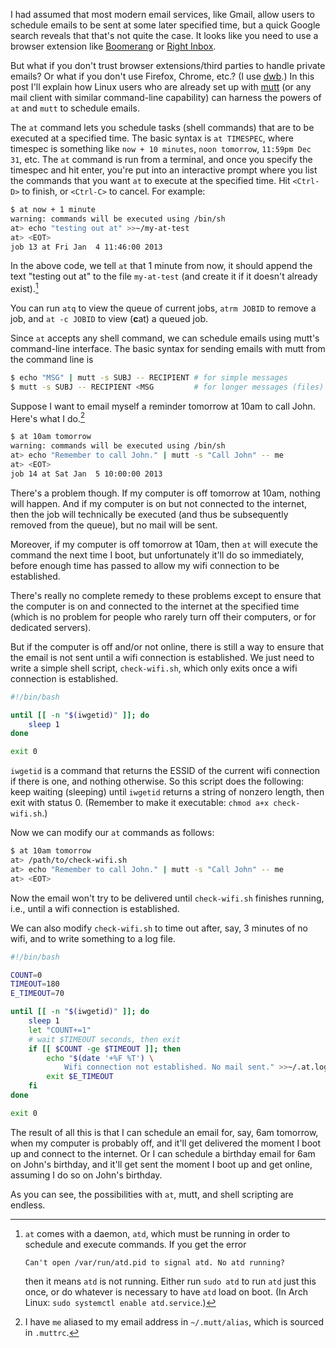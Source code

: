 <!-- begin metadata
title: Scheduling emails with at and mutt
date: 2013-01-04 11:08
categories: 
- linux
- mutt
- command line
- scripts
- bash
- howto
end metadata -->

I had assumed that most modern email services, like Gmail, allow users to
schedule emails to be sent at some later specified time, but a quick Google
search reveals that that's not quite the case. It looks like you need to use a
browser extension like [Boomerang][bg] or [Right Inbox][ri].

[bg]: http://www.boomeranggmail.com/
[ri]: http://www.rightinbox.com/

But what if you don't trust browser extensions/third parties to handle private
emails?  Or what if you don't use Firefox, Chrome, etc.? (I use [dwb][].) In
this post I'll explain how Linux users who are already set up with [mutt][] (or
any mail client with similar command-line capability) can harness the powers of
`at` and `mutt` to schedule emails.

[dwb]:  http://portix.bitbucket.org/dwb/
[mutt]: http://www.mutt.org/

The `at` command lets you schedule tasks (shell commands) that are to be
executed at a specified time. The basic syntax is `at TIMESPEC`, where timespec
is something like `now + 10 minutes`, `noon tomorrow`, `11:59pm Dec 31`, etc.
The `at` command is run from a terminal, and once you specify the timespec and
hit enter, you're put into an interactive prompt where you list the commands
that you want `at` to execute at the specified time. Hit `<Ctrl-D>` to finish,
or `<Ctrl-C>` to cancel. For example:

```bash
$ at now + 1 minute
warning: commands will be executed using /bin/sh
at> echo "testing out at" >>~/my-at-test
at> <EOT>
job 13 at Fri Jan  4 11:46:00 2013
```

In the above code, we tell `at` that 1 minute from now, it should append the
text "testing out at" to the file `my-at-test` (and create it if it doesn't
already exist).[^atd]

[^atd]: `at` comes with a daemon, `atd`, which must be running in order to
        schedule and execute commands.  If you get the error

        Can't open /var/run/atd.pid to signal atd. No atd running?

    then it means `atd` is not running. Either run `sudo atd` to run `atd` just
    this once, or do whatever is necessary to have `atd` load on boot. (In Arch
    Linux: `sudo systemctl enable atd.service`.)

You can run `atq` to view the queue of current jobs, `atrm JOBID` to remove a
job, and `at -c JOBID` to view (**c**at) a queued job.

Since `at` accepts any shell command, we can schedule emails using mutt's
command-line interface. The basic syntax for sending emails with mutt from the
command line is

```bash
$ echo "MSG" | mutt -s SUBJ -- RECIPIENT # for simple messages
$ mutt -s SUBJ -- RECIPIENT <MSG         # for longer messages (files)
```

Suppose I want to email myself a reminder tomorrow at 10am to call John. Here's
what I do.[^alias]

[^alias]: I have `me` aliased to my email address in `~/.mutt/alias`, which is
          sourced in `.muttrc`.

```bash
$ at 10am tomorrow
warning: commands will be executed using /bin/sh
at> echo "Remember to call John." | mutt -s "Call John" -- me
at> <EOT>
job 14 at Sat Jan  5 10:00:00 2013
```

There's a problem though. If my computer is off tomorrow at 10am, nothing will
happen. And if my computer is on but not connected to the internet, then the
job will technically be executed (and thus be subsequently removed from the
queue), but no mail will be sent.

Moreover, if my computer is off tomorrow at 10am, then `at` will execute the
command the next time I boot, but unfortunately it'll do so immediately, before
enough time has passed to allow my wifi connection to be established.

There's really no complete remedy to these problems except to ensure that the
computer is on and connected to the internet at the specified time (which is no
problem for people who rarely turn off their computers, or for dedicated
servers).

But if the computer is off and/or not online, there is still a way to ensure
that the email is not sent until a wifi connection is established.  We just
need to write a simple shell script, `check-wifi.sh`, which only exits once a
wifi connection is established.

```bash
#!/bin/bash

until [[ -n "$(iwgetid)" ]]; do
    sleep 1
done

exit 0
```

`iwgetid` is a command that returns the ESSID of the current wifi connection if
there is one, and nothing otherwise. So this script does the following: keep
waiting (sleeping) until `iwgetid` returns a string of nonzero length, then
exit with status 0. (Remember to make it executable: `chmod a+x
check-wifi.sh`.)

Now we can modify our `at` commands as follows:

```bash
$ at 10am tomorrow
at> /path/to/check-wifi.sh
at> echo "Remember to call John." | mutt -s "Call John" -- me
at> <EOT>
```

Now the email won't try to be delivered until `check-wifi.sh` finishes running,
i.e., until a wifi connection is established.

We can also modify `check-wifi.sh` to time out after, say, 3 minutes of no
wifi, and to write something to a log file.

```bash
#!/bin/bash

COUNT=0
TIMEOUT=180
E_TIMEOUT=70

until [[ -n "$(iwgetid)" ]]; do
    sleep 1
    let "COUNT+=1"
    # wait $TIMEOUT seconds, then exit
    if [[ $COUNT -ge $TIMEOUT ]]; then
        echo "$(date '+%F %T') \
            Wifi connection not established. No mail sent." >>~/.at.log
        exit $E_TIMEOUT
    fi
done

exit 0
```

The result of all this is that I can schedule an email for, say, 6am tomorrow,
when my computer is probably off, and it'll get delivered the moment I boot up
and connect to the internet. Or I can schedule a birthday email for 6am on
John's birthday, and it'll get sent the moment I boot up and get online,
assuming I do so on John's birthday.

As you can see, the possibilities with `at`, mutt, and shell scripting are
endless.
